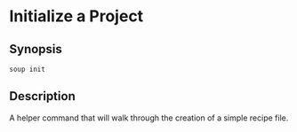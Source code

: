 # Initialize a Project

## Synopsis

```
soup init
```

## Description

A helper command that will walk through the creation of a simple recipe file.

